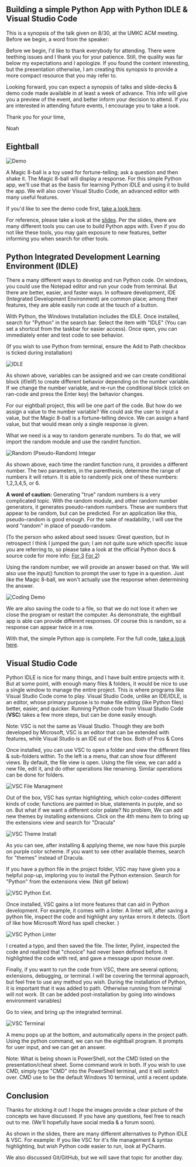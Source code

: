 ## Building a simple Python App with Python IDLE & Visual Studio Code
This is a synopsis of the talk given on 8/30, at the UMKC ACM meeting. Before we begin, a word from the speaker:

Before we begin, I'd like to thank everybody for attending. There were teething issues and I thank you for your patience. Still, the quality was far below my expectations and I apologize. If you found the content interesting, but the presentation otherwise, I am creating this synopsis to provide a more compact resource that you may refer to. 

Looking forward, you can expect a synopsis of talks and slide-decks & demo code made available in at least a week of advance. This info will give you a preview of the event, and better inform your decision to attend. If you are interested in attending future events, I encourage you to take a look.

Thank you for your time,

Noah

## Eightball

![Demo](https://github.com/noah-dev/acm_talk1/blob/master/images/idle_eightball_demo.gif)

A Magic 8-ball is a toy used for fortune-telling; ask a question and then shake it. The Magic 8-ball will display a response. For this simple Python app, we'll use that as the basis for learning Python IDLE and using it to build the app. We will also cover Visual Studio Code, an advanced editor with many useful features. 

If you'd like to see the demo code first, [take a look here](https://github.com/noah-dev/acm_talk1/blob/master/eightball.py).

For reference, please take a look at the [slides](https://github.com/noah-dev/acm_talk1/blob/master/talk_1.pptx).
Per the slides, there are many different tools you can use to build Python apps with. Even if you do not like these tools, you may gain exposure to new features, better informing you when search for other tools. 

## Python Integrated Development Learning Environment (IDLE)

There a many different ways to develop and run Python code. On windows, you could use the Notepad editor and run your code from terminal. But there are better, easier, and faster ways. In software development, IDE (Integrated Development Environment) are common place; among their features, they are able easily run code at the touch of a button. 

With Python, the Windows Installation includes the IDLE. Once installed, search for "Python" in the search bar. Select the item with "IDLE" (You can set a shortcut from the taskbar for easier access). Once open, you can immediately enter and test code to see behavior. 

(If you wish to use Python from terminal, ensure the Add to Path checkbox is ticked during installation)

![IDLE](https://github.com/noah-dev/acm_talk1/blob/master/images/idle_if_elif.gif)

As shown above, variables can be assigned and we can create conditional block (if/elif) to create different behavior depending on the number variable. If we change the number variable, and re-run the conditional block (click on ran-code and press the Enter key) the behavior changes. 

For our eightball project, this will be one part of the code. But how do we assign a value to the number variable? We could ask the user to input a value, but the Magic 8-ball is a fortune-telling device. We can assign a hard value, but that would mean only a single response is given. 

What we need is a way to random generate numbers. To do that, we will import the random module and use the randint function. 

![Random (Pseudo-Random) Integar](https://github.com/noah-dev/acm_talk1/blob/master/images/idle_randint.gif)

As shown above, each time the randint function runs, it provides a different number. The two parameters, in the parenthesis, determine the range of numbers it will return. It is able to randomly pick one of these numbers: 1,2,3,4,5, or 6. 

**A word of caution:** Generating "true" random numbers is a very complicated topic. With the random module, and other random number generators, it generates pseudo-random numbers. These are numbers that appear to be random, but can be predicted. For an application like this, pseudo-random is good enough. For the sake of readability, I will use the word "random" in place of pseudo-random. 

(To the person who asked about seed issues: Great question, but in retrospect I think I jumped the gun; I am not quite sure which specific issue you are referring to, so please take a look at the official Python docs & source code for more info: [For 3](https://docs.python.org/3/library/random.html) [For 2](https://docs.python.org/2/library/random.html))

Using the random number, we will provide an answer based on that. We will also use the input() function to prompt the user to type in a question. Just like the Magic 8-ball, we won't actually use the response when determining the answer. 

![Coding Demo](https://github.com/noah-dev/acm_talk1/blob/master/images/idle_eightball.gif)

We are also saving the code to a file, so that we do not lose it when we close the program or restart the computer. As demonstrate, the eightball app is able can provide different responses. Of course this is random, so a response can appear twice in a row. 

With that, the simple Python app is complete. For the full code, [take a look here](https://github.com/noah-dev/acm_talk1/blob/master/eightball.py).

## Visual Studio Code

Python IDLE is nice for many things, and I have built entire projects with it. But at some point, with enough many files & folders, it would be nice to use a single window to manage the entire project. This is where programs like Visual Studio Code come to play. Visual Studio Code, unlike an IDE/IDLE, is an editor, whose primary purpose is to make file editing (like Python files) better, easier, and quicker. Running Python code from Visual Studio Code (**VSC**) takes a few more steps, but can be done easily enough. 

Note: VSC is not the same as Visual Studio. Though they are both developed by Microsoft, VSC is an editor that can be extended with features, while Visual Studio is an IDE out of the box. Both of Pros & Cons

Once installed, you can use VSC to open a folder and view the different files & sub-folders within. To the left is a menu, that can show four different views. By default, the file view is open. Using the file view, we can add a new file, edit it, and do other operations like renaming. Similar operations can be done for folders. 

![VSC File Managment](https://github.com/noah-dev/acm_talk1/blob/master/images/vsc_file_managment.gif)

Out of the box, VSC has syntax highlighting, which color-codes different kinds of code; functions are painted in blue, statements in purple, and so on. But what if we want a different color palate? No problem, We can add new themes by installing extensions. Click on the 4th menu item to bring up the extensions view and search for "Dracula"

![VSC Theme Install](https://github.com/noah-dev/acm_talk1/blob/master/images/vsc_theme_install_apply.gif)

As you can see, after installing & applying theme, we now have this purple on purple color scheme. If you want to see other available themes, search for "themes" instead of Dracula. 

If you have a python file in the project folder, VSC may have given you a helpful pop-up, imploring you to install the Python extension. Search for "Python" from the extensions view. (Not gif below)

![VSC Python Ext.](https://github.com/noah-dev/acm_talk1/blob/master/images/vsc_python_extension.PNG)

Once installed, VSC gains a lot more features that can aid in Python development. For example, it comes with a linter. A linter will, after saving a python file, inspect the code and highlight any syntax errors it detects. (Sort of like how Microsoft Word has spell checker. )

![VSC Python Linter](https://github.com/noah-dev/acm_talk1/blob/master/images/vsc_python_linter.gif)

I created a typo, and then saved the file. The linter, Pylint, inspected the code and realized that "chooice" had never been defined before. It highlighted the code with red, and gave a message upon mouse over. 

Finally, if you want to run the code from VSC, there are several options; extensions, debugging, or terminal. I will be covering the terminal approach, but feel free to use any method you wish. During the installation of Python, it is important that it was added to path. Otherwise running from terminal will not work. (It can be added post-installation by going into windows environment variables)

Go to view, and bring up the integrated terminal. 

![VSC Terminal](https://github.com/noah-dev/acm_talk1/blob/master/images/vsc_terminal_run_python.gif)

A menu pops up at the bottom, and automatically opens in the project path. Using the python command, we can run the eightball program. It prompts for user input, and we can get an answer. 

Note: What is being shown is PowerShell, not the CMD listed on the presentation/cheat sheet. Some command work in both. If you wish to use CMD, simply type "CMD" into the PowerShell terminal, and it will switch over. CMD use to be the default Windows 10 terminal, until a recent update. 

## Conclusion

Thanks for sticking it out! I hope the images provide a clear picture of the concepts we have discussed. If you have any questions, feel free to reach out to me. (We'll hopefully have social media & a forum soon). 

As shown in the slides, there are many different alternatives to Python IDLE & VSC. For example: If you like VSC for it's file management & syntax highlighting, but wish Python code easier to run, look at PyCharm. 

We also discussed Git/GitHub, but we will save that topic for another day.
